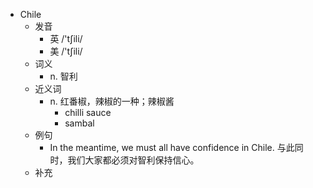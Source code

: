 - Chile
  - 发音
    - 英 /'tʃili/
    - 美 /'tʃili/
  - 词义
    - n. 智利
  - 近义词
    - n. 红番椒，辣椒的一种；辣椒酱
      - chilli sauce
      - sambal
  - 例句
    - In the meantime, we must all have confidence in Chile. 与此同时，我们大家都必须对智利保持信心。
  - 补充